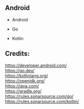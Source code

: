 Android
-------

- Android

- Go

- Kotlin

Credits:
--------
https://developer.android.com/  
https://go.dev/  
https://kotlinlang.org/  
https://openjdk.org/  
https://java.com/  
https://gradle.org/  
https://rules.sonarsource.com/go/  
https://rules.sonarsource.com/kotlin/